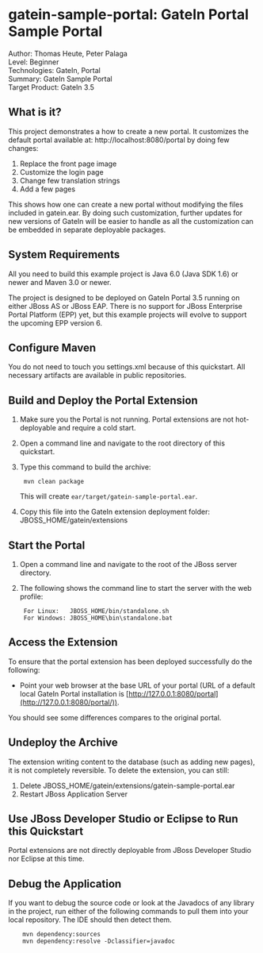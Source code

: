 <!--~ Do not edit this derived file! Rather edit the master file gatein-portal-quickstarts-parent/src/main/freemarker/gatein-sample-portal/README.md.ftl ~-->

gatein-sample-portal: GateIn Portal Sample Portal
============================
Author: Thomas Heute, Peter Palaga  
Level: Beginner  
Technologies: GateIn, Portal  
Summary: GateIn Sample Portal  
Target Product: GateIn 3.5

What is it?
-----------

This project demonstrates a how to create a new portal.
It customizes the default portal available at: http://localhost:8080/portal by doing few changes:
1. Replace the front page image
2. Customize the login page
3. Change few translation strings
4. Add a few pages

This shows how one can create a new portal without modifying the files included in gatein.ear. By doing such customization, further updates for new versions of GateIn will be easier to handle as all the customization can be embedded in separate deployable packages.


<!--~ Included from gatein-portal-quickstarts-parent/src/main/freemarker/include/portal-extension-general.md.ftl ~-->
<!--~ Included from gatein-portal-quickstarts-parent/src/main/freemarker/include/system-requirements.md.ftl ~-->
System Requirements
-------------------

All you need to build this example project is Java 6.0 (Java SDK 1.6) or newer and Maven 3.0 or newer.

The project is designed to be deployed on GateIn Portal 3.5 running on either
JBoss AS or JBoss EAP. There is no support for JBoss Enterprise Portal Platform (EPP) yet, 
but this example projects will evolve to support the upcoming EPP version 6.


<!--~ Included from gatein-portal-quickstarts-parent/src/main/freemarker/include/configure-maven.md.ftl ~-->
Configure Maven
---------------

You do not need to touch you settings.xml because of this quickstart. All necessary artifacts are available in public
repositories.


Build and Deploy the Portal Extension
-------------------------------------

1. Make sure you the Portal is not running. Portal extensions are not hot-deployable and require a cold start.
2. Open a command line and navigate to the root directory of this quickstart.
3. Type this command to build the archive:

        mvn clean package

   This will create `ear/target/gatein-sample-portal.ear`.
4. Copy this file into the GateIn extension deployment folder: JBOSS_HOME/gatein/extensions


<!--~ Included from gatein-portal-quickstarts-parent/src/main/freemarker/include/start-the-portal.md.ftl ~-->
Start the Portal
----------------

1. Open a command line and navigate to the root of the JBoss server directory.
2. The following shows the command line to start the server with the web profile:

        For Linux:   JBOSS_HOME/bin/standalone.sh
        For Windows: JBOSS_HOME\bin\standalone.bat


Access the Extension
--------------------

To ensure that the portal extension has been deployed successfully do the following: 
* Point your web browser at the base URL of your portal (URL of a default local GateIn Portal installation is
[http://127.0.0.1:8080/portal](http://127.0.0.1:8080/portal/)).

You should see some differences compares to the original portal.


Undeploy the Archive
--------------------

The extension writing content to the database (such as adding new pages), it is not completely reversible.
To delete the extension, you can still:
1. Delete JBOSS_HOME/gatein/extensions/gatein-sample-portal.ear
2. Restart JBoss Application Server


Use JBoss Developer Studio or Eclipse to Run this Quickstart
------------------------------------------------------------

Portal extensions are not directly deployable from JBoss Developer Studio nor Eclipse at this time.


<!--~ Included from gatein-portal-quickstarts-parent/src/main/freemarker/include/debug.md.ftl ~-->
Debug the Application
---------------------

If you want to debug the source code or look at the Javadocs of any library in the project, run either of the following 
commands to pull them into your local repository. The IDE should then detect them.

        mvn dependency:sources
        mvn dependency:resolve -Dclassifier=javadoc
